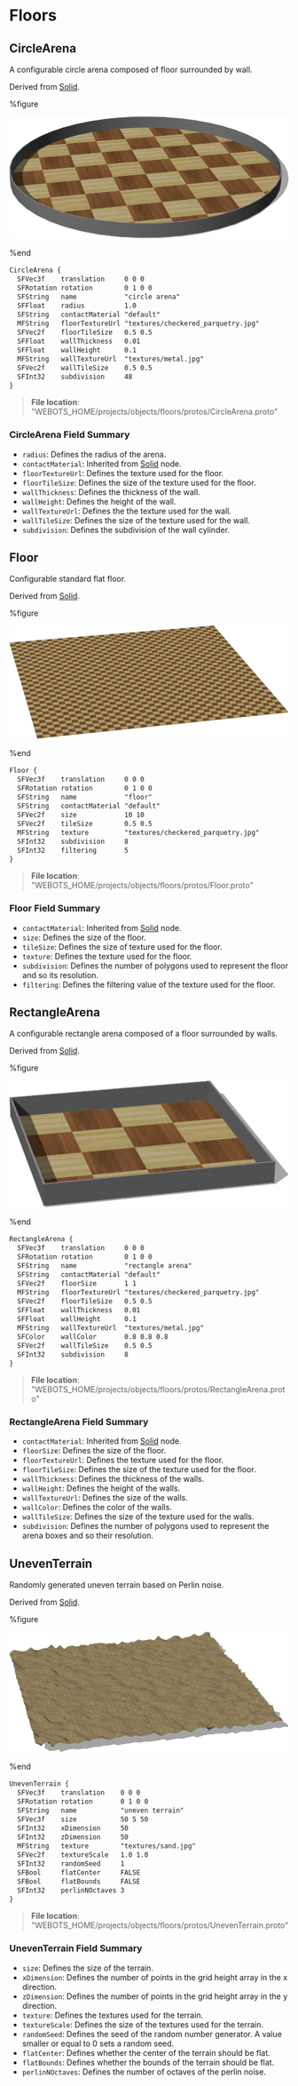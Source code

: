 # Floors

## CircleArena

A configurable circle arena composed of floor surrounded by wall.

Derived from [Solid](../reference/solid.md).

%figure

![CircleArena](images/objects/floors/CircleArena/model.png)

%end

```
CircleArena {
  SFVec3f    translation     0 0 0
  SFRotation rotation        0 1 0 0
  SFString   name            "circle arena"
  SFFloat    radius          1.0
  SFString   contactMaterial "default"
  MFString   floorTextureUrl "textures/checkered_parquetry.jpg"
  SFVec2f    floorTileSize   0.5 0.5
  SFFloat    wallThickness   0.01
  SFFloat    wallHeight      0.1
  MFString   wallTextureUrl  "textures/metal.jpg"
  SFVec2f    wallTileSize    0.5 0.5
  SFInt32    subdivision     48
}
```

> **File location**: "WEBOTS\_HOME/projects/objects/floors/protos/CircleArena.proto"

### CircleArena Field Summary

- `radius`: Defines the radius of the arena.
- `contactMaterial`: Inherited from [Solid](../reference/solid.md) node.
- `floorTextureUrl`: Defines the texture used for the floor.
- `floorTileSize`: Defines the size of the texture used for the floor.
- `wallThickness`: Defines the thickness of the wall.
- `wallHeight`: Defines the height of the wall.
- `wallTextureUrl`: Defines the the texture used for the wall.
- `wallTileSize`: Defines the size of the texture used for the wall.
- `subdivision`: Defines the subdivision of the wall cylinder.
## Floor

Configurable standard flat floor.

Derived from [Solid](../reference/solid.md).

%figure

![Floor](images/objects/floors/Floor/model.png)

%end

```
Floor {
  SFVec3f    translation     0 0 0
  SFRotation rotation        0 1 0 0
  SFString   name            "floor"
  SFString   contactMaterial "default"
  SFVec2f    size            10 10
  SFVec2f    tileSize        0.5 0.5
  MFString   texture         "textures/checkered_parquetry.jpg"
  SFInt32    subdivision     8
  SFInt32    filtering       5
}
```

> **File location**: "WEBOTS\_HOME/projects/objects/floors/protos/Floor.proto"

### Floor Field Summary

- `contactMaterial`: Inherited from [Solid](../reference/solid.md) node.
- `size`: Defines the size of the floor.
- `tileSize`: Defines the size of texture used for the floor.
- `texture`: Defines the texture used for the floor.
- `subdivision`: Defines the number of polygons used to represent the floor and so its resolution.
- `filtering`: Defines the filtering value of the texture used for the floor.
## RectangleArena

A configurable rectangle arena composed of a floor surrounded by walls.

Derived from [Solid](../reference/solid.md).

%figure

![RectangleArena](images/objects/floors/RectangleArena/model.png)

%end

```
RectangleArena {
  SFVec3f    translation     0 0 0
  SFRotation rotation        0 1 0 0
  SFString   name            "rectangle arena"
  SFString   contactMaterial "default"
  SFVec2f    floorSize       1 1
  MFString   floorTextureUrl "textures/checkered_parquetry.jpg"
  SFVec2f    floorTileSize   0.5 0.5
  SFFloat    wallThickness   0.01
  SFFloat    wallHeight      0.1
  MFString   wallTextureUrl  "textures/metal.jpg"
  SFColor    wallColor       0.8 0.8 0.8
  SFVec2f    wallTileSize    0.5 0.5
  SFInt32    subdivision     8
}
```

> **File location**: "WEBOTS\_HOME/projects/objects/floors/protos/RectangleArena.proto"

### RectangleArena Field Summary

- `contactMaterial`: Inherited from [Solid](../reference/solid.md) node.
- `floorSize`: Defines the size of the floor.
- `floorTextureUrl`: Defines the texture used for the floor.
- `floorTileSize`: Defines the size of the texture used for the floor.
- `wallThickness`: Defines the thickness of the walls.
- `wallHeight`: Defines the height of the walls.
- `wallTextureUrl`: Defines the size of the walls.
- `wallColor`: Defines the color of the walls.
- `wallTileSize`: Defines the size of the texture used for the walls.
- `subdivision`: Defines the number of polygons used to represent the arena boxes and so their resolution.
## UnevenTerrain

Randomly generated uneven terrain based on Perlin noise.

Derived from [Solid](../reference/solid.md).

%figure

![UnevenTerrain](images/objects/floors/UnevenTerrain/model.png)

%end

```
UnevenTerrain {
  SFVec3f    translation    0 0 0
  SFRotation rotation       0 1 0 0
  SFString   name           "uneven terrain"
  SFVec3f    size           50 5 50
  SFInt32    xDimension     50
  SFInt32    zDimension     50
  MFString   texture        "textures/sand.jpg"
  SFVec2f    textureScale   1.0 1.0
  SFInt32    randomSeed     1
  SFBool     flatCenter     FALSE
  SFBool     flatBounds     FALSE
  SFInt32    perlinNOctaves 3
}
```

> **File location**: "WEBOTS\_HOME/projects/objects/floors/protos/UnevenTerrain.proto"

### UnevenTerrain Field Summary

- `size`: Defines the size of the terrain.
- `xDimension`: Defines the number of points in the grid height array in the x direction.
- `zDimension`: Defines the number of points in the grid height array in the y direction.
- `texture`: Defines the textures used for the terrain.
- `textureScale`: Defines the size of the textures used for the terrain.
- `randomSeed`: Defines the seed of the random number generator. A value smaller or equal to 0 sets a random seed.
- `flatCenter`: Defines whether the center of the terrain should be flat.
- `flatBounds`: Defines whether the bounds of the terrain should be flat.
- `perlinNOctaves`: Defines the number of octaves of the perlin noise.
